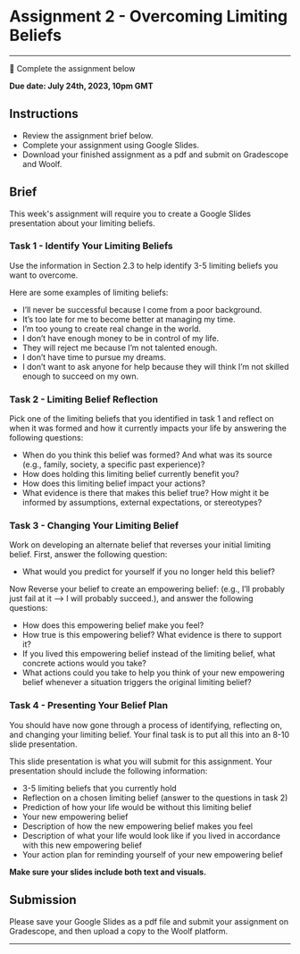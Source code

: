 # Assignment 2 - Overcoming Limiting Beliefs

---

<aside>


📝 Complete the assignment below

</aside>

**Due date: July 24th, 2023, 10pm GMT**

## Instructions

- Review the assignment brief below.
- Complete your assignment using Google Slides.
- Download your finished assignment as a pdf and submit on Gradescope and Woolf.

## Brief

This week's assignment will require you to create a Google Slides presentation about your limiting beliefs.

### Task 1 - Identify Your Limiting Beliefs

Use the information in Section 2.3 to help identify 3-5 limiting beliefs you want to overcome. 


Here are some examples of limiting beliefs:
- I’ll never be successful because I come from a poor background.
- It’s too late for me to become better at managing my time.
- I’m too young to create real change in the world.
- I don’t have enough money to be in control of my life.
- They will reject me because I’m not talented enough.
- I don’t have time to pursue my dreams.
- I don’t want to ask anyone for help because they will think I’m not skilled enough to succeed on my own.


### Task 2 - Limiting Belief Reflection

Pick one of the limiting beliefs that you identified in task 1 and reflect on when it was formed and how it currently impacts your life by answering the following questions:
- When do you think this belief was formed? And what was its source (e.g., family, society, a specific past experience)?
- How does holding this limiting belief currently benefit you? 
- How does this limiting belief impact your actions?
- What evidence is there that makes this belief true? How might it be informed by assumptions, external expectations, or stereotypes?


### Task 3 - Changing Your Limiting Belief

Work on developing an alternate belief that reverses your initial limiting belief. First, answer the following question:
- What would you predict for yourself if you no longer held this belief?

Now Reverse your belief to create an empowering belief: (e.g., I’ll probably just fail at it —> I will probably succeed.), and answer the following questions:
- How does this empowering belief make you feel?
- How true is this empowering belief? What evidence is there to support it?
- If you lived this empowering belief instead of the limiting belief, what concrete actions would you take?
- What actions could you take to help you think of your new empowering belief whenever a situation triggers the original limiting belief?


### Task 4 - Presenting Your Belief Plan

You should have now gone through a process of identifying, reflecting on, and changing your limiting belief. Your final task is to put all this into an 8-10 slide presentation. 

This slide presentation is what you will submit for this assignment. Your presentation should include the following information:
- 3-5 limiting beliefs that you currently hold
- Reflection on a chosen limiting belief (answer to the questions in task 2)
- Prediction of how your life would be without this limiting belief
- Your new empowering belief
- Description of how the new empowering belief makes you feel
- Description of what your life would look like if you lived in accordance with this new empowering belief
- Your action plan for reminding yourself of your new empowering belief

**Make sure your slides include both text and visuals.**

## Submission

Please save your Google Slides as a pdf file and submit your assignment on Gradescope, and then upload a copy to the Woolf platform.

---
